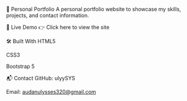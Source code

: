 💼 Personal Portfolio
A personal portfolio website to showcase my skills, projects, and contact information.

🚀 Live Demo
👉 Click here to view the site

🛠️ Built With
HTML5

CSS3

Bootstrap 5

📬 Contact
GitHub: ulyySYS

Email: audanulysses320@gmail.com
